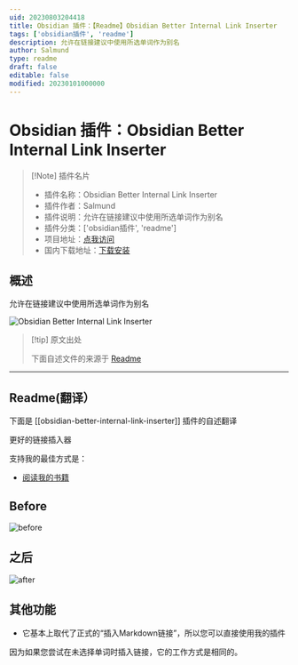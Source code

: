 ```yaml
---
uid: 20230803204418
title: Obsidian 插件：【Readme】Obsidian Better Internal Link Inserter
tags: ['obsidian插件', 'readme']
description: 允许在链接建议中使用所选单词作为别名
author: Salmund
type: readme
draft: false
editable: false
modified: 20230101000000
---
```


# Obsidian 插件：Obsidian Better Internal Link Inserter

> [!Note] 插件名片
> - 插件名称：Obsidian Better Internal Link Inserter
> - 插件作者：Salmund
> - 插件说明：允许在链接建议中使用所选单词作为别名
> - 插件分类：['obsidian插件', 'readme']
> - 项目地址：[点我访问](https://github.com/salmund/obsidian-better-link-inserter)
> - 国内下载地址：[下载安装](https://pkmer.cn/products/plugin/pluginMarket/?obsidian-better-internal-link-inserter)

## 概述

允许在链接建议中使用所选单词作为别名

![Obsidian Better Internal Link Inserter](https://cdn.pkmer.cn/covers/obsidian-better-internal-link-inserter.gif!pkmer)

> [!tip] 原文出处
> 
>下面自述文件的来源于 [Readme](https://ghproxy.net/https://raw.githubusercontent.com/salmund/obsidian-better-link-inserter/master/README.md)
> 

---

## Readme(翻译）

下面是 [[obsidian-better-internal-link-inserter]] 插件的自述翻译


更好的链接插入器

支持我的最佳方式是：
- [阅读我的书籍](https://www.amazon.com/dp/B0B8JJ4441)



## Before

![before](https://user-images.githubusercontent.com/105465034/173254092-ee8c77d2-8184-4de5-9bd8-72fb037b5ea1.gif)

## 之后

![after](https://user-images.githubusercontent.com/105465034/173254099-16e35e1a-dcff-4d08-87ac-0c5813d0480b.gif)

## 其他功能

- 它基本上取代了正式的“插入Markdown链接”，所以您可以直接使用我的插件

因为如果您尝试在未选择单词时插入链接，它的工作方式是相同的。




